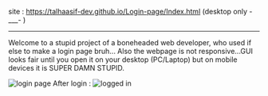 site : https://talhaasif-dev.github.io/Login-page/Index.html
(desktop only -___- )

--------------------------------

Welcome to a stupid project of a boneheaded web developer, who used if else to make a login page bruh...
Also the webpage is not responsive...GUI looks fair until you open it on your desktop (PC/Laptop) but on mobile devices it is SUPER DAMN STUPID.

![login page](https://i.ibb.co/WWFqh7vN/Screenshot-20250406-122028.png)
 After login :
 ![logged in](https://i.ibb.co/jvbH7dfw/Screenshot-20250406-122100.png)

